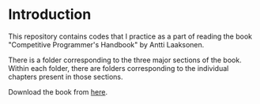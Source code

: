 # Introduction

This repository contains codes that I practice as a part of reading the book "Competitive Programmer's Handbook" by Antti Laaksonen.

There is a folder corresponding to the three major sections of the book.
Within each folder, there are folders corresponding to the individual chapters present in those sections.

Download the book from [here](https://cses.fi/book/index.php).
